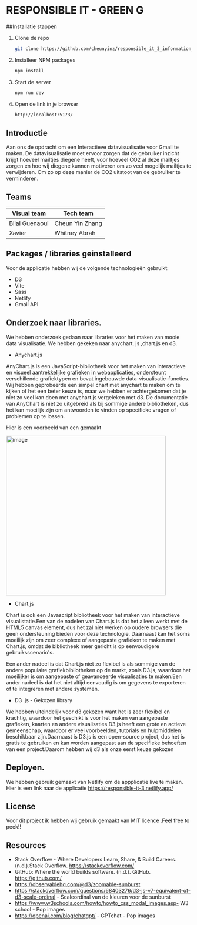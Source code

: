 

# RESPONSIBLE IT - GREEN G  

##Installatie stappen

1. Clone de repo
   ```sh
   git clone https://github.com/cheunyinz/responsible_it_3_information_design.git
   ```
2. Installeer NPM packages
   ```sh
   npm install
   ```
3. Start de server
   ```sh
   npm run dev
   ```
4. Open de link in je browser 
   ```sh
   http://localhost:5173/
   ```


## Introductie 

Aan ons de opdracht om een Interactieve datavisualisatie voor Gmail te maken. De datavisualisatie moet ervoor zorgen dat de gebruiker inzicht krijgt hoeveel mailtjes diegene heeft, voor hoeveel CO2 al deze mailtjes zorgen en hoe wij diegene kunnen motiveren om zo veel mogelijk mailtjes te verwijderen. Om zo op deze manier de CO2 uitstoot van de gebruiker te verminderen. 


## Teams
| Visual team          | Tech team          
| ---------            | ------------------- 
| Bilal Guenaoui       |   Cheun Yin Zhang
| Xavier               |   Whitney Abrah
 

## Packages / libraries  geinstalleerd

Voor de applicatie hebben wij  de volgende technologieën gebruikt:
* D3
* Vite 
* Sass
* Netlify
* Gmail API




## Onderzoek naar libraries. 
We hebben onderzoek gedaan naar libraries voor het maken van mooie data visualisatie. We hebben gekeken naar anychart. js ,chart.js en d3. 

- Anychart.js

AnyChart.js is een JavaScript-bibliotheek voor het maken van interactieve en visueel aantrekkelijke grafieken in webapplicaties, ondersteunt verschillende grafiektypen en bevat ingebouwde data-visualisatie-functies. Wij hebben  geprobeerde een simpel chart met anychart te maken om te kijken of het een beter keuze is, maar we hebben er achtergekomen dat je niet zo veel kan doen met anychart.js vergeleken met d3. De documentatie van AnyChart is niet zo uitgebreid als bij sommige andere bibliotheken, dus het kan moeilijk zijn om antwoorden te vinden op specifieke vragen of problemen op te lossen.

Hier is een voorbeeld van een gemaakt 


<img width="434" alt="image" src="https://user-images.githubusercontent.com/90154152/214587583-7956d9c0-4021-467b-94ff-6988531c3e6e.png">


- Chart.js 

Chart  is ook een Javascript bibliotheek voor het maken van interactieve visualistatie.Een van de nadelen van Chart.js is dat het alleen werkt met de HTML5 canvas element, dus het zal niet werken op oudere browsers die geen ondersteuning bieden voor deze technologie. Daarnaast kan het soms moeilijk zijn om zeer complexe of aangepaste grafieken te maken met Chart.js, omdat de bibliotheek meer gericht is op eenvoudigere gebruiksscenario's.

Een ander nadeel is dat Chart.js niet zo flexibel is als sommige van de andere populaire grafiekbibliotheken op de markt, zoals D3.js, waardoor het moeilijker is om aangepaste of geavanceerde visualisaties te maken.Een ander nadeel is dat het niet altijd eenvoudig is om gegevens te exporteren of te integreren met andere systemen.

- D3 .js - Gekozen library

We hebben uiteindelijk voor d3 gekozen want  het is zeer flexibel en krachtig, waardoor het geschikt is voor het maken van aangepaste grafieken, kaarten en andere visualisaties.D3.js heeft een grote en actieve gemeenschap, waardoor er veel voorbeelden, tutorials en hulpmiddelen beschikbaar zijn.Daarnaast is D3.js is een open-source project, dus het is gratis te gebruiken en kan worden aangepast aan de specifieke behoeften van een project.Daarom hebben wij d3 als onze eerst keuze gekozen 


## Deployen.
 We hebben gebruik gemaakt van Netlify om de appplicatie live te maken. Hier is een link naar de applicatie https://responsible-it-3.netlify.app/
 
## License
Voor dit project  ik hebben wij gebruik gemaakt  van MIT licence .Feel free to peek!!


 
## Resources 

 -  Stack Overflow - Where Developers Learn, Share, & Build Careers. (n.d.).Stack Overflow. https://stackoverflow.com/
 -  GitHub: Where the world builds software. (n.d.). GitHub. https://github.com/
 - https://observablehq.com/@d3/zoomable-sunburst
 - https://stackoverflow.com/questions/68403276/d3-js-v7-equivalent-of-d3-scale-ordinal - Scaleordinal van de kleuren voor de sunburst 
 - https://www.w3schools.com/howto/howto_css_modal_images.asp- W3 school - Pop images 
 - https://openai.com/blog/chatgpt/ - GPTchat - Pop images 
     
